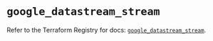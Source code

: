 # `google_datastream_stream`

Refer to the Terraform Registry for docs: [`google_datastream_stream`](https://registry.terraform.io/providers/hashicorp/google/5.36.0/docs/resources/datastream_stream).

